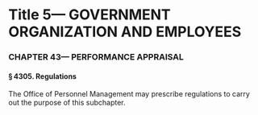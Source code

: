 
# Title 5— GOVERNMENT ORGANIZATION AND EMPLOYEES
### CHAPTER 43— PERFORMANCE APPRAISAL
#### § 4305. Regulations

The Office of Personnel Management may prescribe regulations to carry out the purpose of this subchapter.
